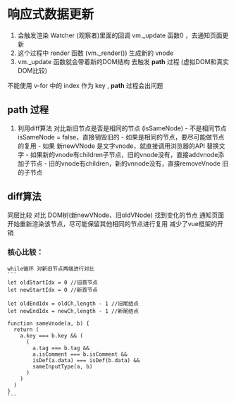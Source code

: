   # 响应式数据更新
  1. 会触发渲染 Watcher (观察者)里面的回调 vm._update 函数0 ，去通知页面更新
  2. 这个过程中 render 函数 (vm._render()) 生成新的 vnode
  3. vm._update 函数就会带着新的DOM结构 去触发 __path__ 过程 (虚拟DOM和真实DOM比较)

  不能使用 v-for 中的 index 作为 key , __path__ 过程会出问题

  ## __path__ 过程
   1. 利用diff算法  对比新旧节点是否是相同的节点 (isSameNode)
    - 不是相同节点 isSameNode = false，直接销毁旧的
    - 如果是相同的节点，要尽可能做节点的复用
    - 如果 新newVNode 是文字vnode，就直接调用浏览器的API 替换文字
    - 如果新的vnode有children子节点，旧的vnode没有，直接addvnode添加子节点
    - 旧的vnode有children，新的vnnode没有，直接removeVnode 旧的子节点

  ## diff算法
   同层比较 对比 DOM树(新newVNode、旧oldVNode)
   找到变化的节点
   通知页面开始重新渲染该节点，尽可能保留其他相同的节点进行复用
   减少了vue框架的开销
   ### 核心比较：
    while循环 对新旧节点两端进行对比
    ```
    let oldStartIdx = 0 //旧首节点
    let newStartIdx = 0 //新首节点

    let oldEndIdx = oldCh,length - 1 //旧尾结点
    let newEndIdx = newCh,length - 1 //新尾结点

    function sameVnode(a, b) {
      return (
        a.key === b.key && (
          (
            a.tag === b.tag &&
            a.isComment === b.isComment &&
            isDef(a.data) === isDef(b.data) &&
            sameInputType(a, b)
          )
        )
      )
    }
    ```